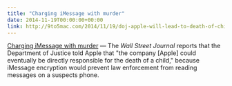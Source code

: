 ```yaml
---
title: "Charging iMessage with murder"
date: 2014-11-19T00:00:00+00:00
link: http://9to5mac.com/2014/11/19/doj-apple-will-lead-to-death-of-child/
---
```

[Charging iMessage with murder](http://9to5mac.com/2014/11/19/doj-apple-will-lead-to-death-of-child/) &mdash; 
 The _Wall Street Journal_ reports that the Department of Justice told Apple that "the company [Apple] could eventually be directly responsible for the death of a child," because iMessage encryption would prevent law enforcement from reading messages on a suspects phone.
